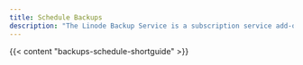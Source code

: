 ```yaml
---
title: Schedule Backups
description: "The Linode Backup Service is a subscription service add-on that automatically performs daily, weekly, and biweekly backups of your Linode. It’s affordable, easy to use, and provides peace of mind."
---
```


{{< content "backups-schedule-shortguide" >}}